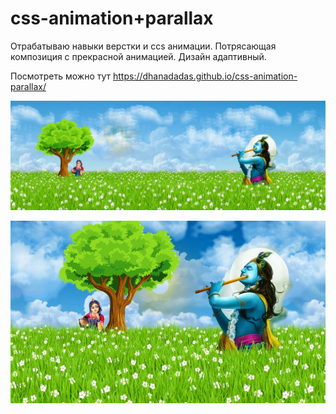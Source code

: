 # css-animation+parallax
Отрабатываю навыки верстки и ccs анимации. Потрясающая композиция с прекрасной анимацией. Дизайн адаптивный.

Посмотреть можно тут https://dhanadadas.github.io/css-animation-parallax/

![Кришна и Радха](screen2.jpg "Кришна и Радха")

![Кришна и Радха - Адаптив](screen.jpg "Кришна и Радха - Адаптив")
